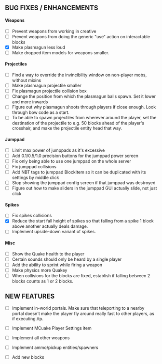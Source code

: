## BUG FIXES / ENHANCEMENTS

#### Weapons
- [ ] Prevent weapons from working in creative
- [ ] Prevent weapons from doing the generic "use" action on interactable blocks
- [x] Make plasmagun less loud
- [ ] Make dropped item models for weapons smaller.

#### Projectiles
- [ ] Find a way to override the invincibility window on non-player mobs, without mixins
- [ ] Make plasmagun projectile smaller
- [ ] Fix plasmagun projectile collision box
- [ ] Change the position from which the plasmagun balls spawn. Set it lower and more inwards
- [ ] Figure out why plasmagun shoots through players if close enough. Look through bow code as a start.
- [ ] To be able to spawn projectiles from wherever around the player, set the destination of the projectile to e.g. 50 blocks ahead of the player's crosshair, and make the projectile entity head that way.

#### Jumppad
- [ ] Limit max power of jumppads as it's excessive
- [ ] Add 0.1/0.5/1.0 precision buttons for the jumppad power screen
- [ ] Fix only being able to use one jumppad on the whole server
- [ ] Fix jumppad collisions
- [ ] Add NBT tags to jumppad BlockItem so it can be duplicated with its settings by middle click
- [ ] Stop showing the jumppad config screen if that jumppad was destroyed
- [ ] Figure out how to make sliders in the jumppad GUI actually slide, not just click

#### Spikes
- [ ] Fix spikes collisions
- [x] Reduce the start fall height of spikes so that falling from a spike 1 block above another actually deals damage.
- [ ] Implement upside-down variant of spikes.

#### Misc
- [ ] Show the Quake health to the player
- [ ] Certain sounds should only be heard by a single player
- [ ] Add the ability to sprint while firing a weapon
- [ ] Make physics more Quakey
- [ ] When collisions for the blocks are fixed, establish if falling between 2 blocks counts as 1 or 2 blocks.

## NEW FEATURES
- [ ] Implement in-world portals. Make sure that teleporting to a nearby portal doesn't make the player fly around really fast to other players, as if executing /tp.
- [ ] Implement MCuake Player Settings item
- [ ] Implement all other weapons
- [ ] Implement ammo/pickup entities/spawners
- [ ] Add new blocks

